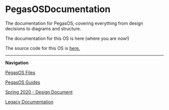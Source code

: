 # PegasOSDocumentation
The documentation for PegasOS, covering everything from design decisions to diagrams and structure.

The documentation for this OS is here (where you are now!)

The source code for this OS is [here.](https://github.com/MrJellimann/PegasOS)

---

**Navigation**

[PegasOS Files](Files/PEGASOS_FILES.md)

[PegasOS Guides](Guides/GUIDES_HOME.md)

[Spring 2020 - Design Document](Design_Document/DESIGN_DOCUMENT.md)

[Legacy Documentation](LegacyDocs/LEGACY_DOCS.md)